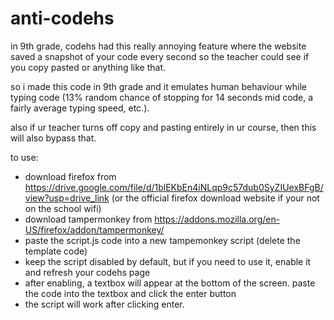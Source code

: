 # anti-codehs

in 9th grade, codehs had this really annoying feature where the website saved a snapshot of your code every second so the teacher could see if you copy pasted or anything like that.    
     
so i made this code in 9th grade and it emulates human behaviour while typing code (13% random chance of stopping for 14 seconds mid code, a fairly average typing speed, etc.).    
     
also if ur teacher turns off copy and pasting entirely in ur course, then this will also bypass that.

to use:
- download firefox from https://drive.google.com/file/d/1blEKbEn4iNLqp9c57dub0SyZIUexBFgB/view?usp=drive_link (or the official firefox download website if your not on the school wifi)
- download tampermonkey from https://addons.mozilla.org/en-US/firefox/addon/tampermonkey/
- paste the script.js code into a new tampemonkey script (delete the template code)
- keep the script disabled by default, but if you need to use it, enable it and refresh your codehs page
- after enabling, a textbox will appear at the bottom of the screen. paste the code into the textbox and click the enter button
- the script will work after clicking enter.
